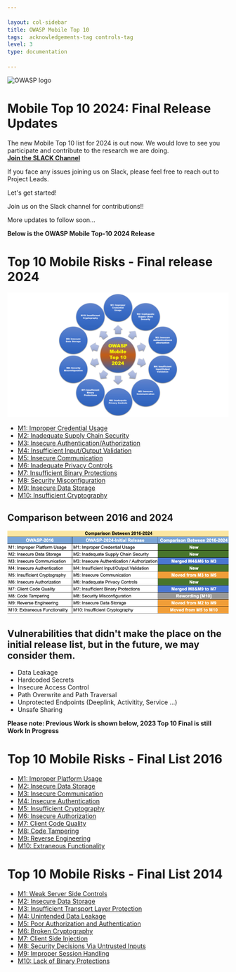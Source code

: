 ```yaml
---

layout: col-sidebar
title: OWASP Mobile Top 10
tags:  acknowledgements-tag controls-tag
level: 3
type: documentation

---
```

![OWASP logo](https://owasp.org/assets/images/logo.png)

# Mobile Top 10 2024: Final Release Updates

The new Mobile Top 10 list for 2024 is out now. 
We would love to see you participate and contribute to the research we are doing.<br>
<b>[Join the SLACK Channel](https://app.slack.com/client/T04T40NHX/C02L2BNTBLP)</b><br>

If you face any issues joining us on Slack, please feel free to reach out to Project Leads.

Let's get started!

Join us on the Slack channel for contributions!!

More updates to follow soon...

<b> Below is the OWASP Mobile Top-10 2024 Release </b>

# Top 10 Mobile Risks - Final release 2024

![OMT_2024_v2](assets/images/OMT_2024_v2.png)

- [M1: Improper Credential Usage](2023-risks/m1-improper-credential-usage.md)
- [M2: Inadequate Supply Chain Security](2023-risks/m2-inadequate-supply-chain-security.md)
- [M3: Insecure Authentication/Authorization](2023-risks/m3-insecure-authentication-authorization.md)
- [M4: Insufficient Input/Output Validation](2023-risks/m4-insufficient-input-output-validation.md)
- [M5: Insecure Communication](2023-risks/m5-insecure-communication.md)
- [M6: Inadequate Privacy Controls](2023-risks/m6-inadequate-privacy-controls.md)
- [M7: Insufficient Binary Protections](2023-risks/m7-insufficient-binary-protection.md)
- [M8: Security Misconfiguration](2023-risks/m8-security-misconfiguration.md)
- [M9: Insecure Data Storage](2023-risks/m9-insecure-data-storage.md)
- [M10: Insufficient Cryptography](2023-risks/m10-insufficient-cryptography.md)

## Comparison between 2016 and 2024
![image description](assets/images/comparison-owasp-10.png)

## Vulnerabilities that didn't make the place on the initial release list, but in the future, we may consider them.

* Data Leakage
* Hardcoded Secrets
* Insecure Access Control
* Path Overwrite and Path Traversal
* Unprotected Endpoints (Deeplink, Activitity, Service ...)
* Unsafe Sharing

<b> Please note: Previous Work is shown below, 2023 Top 10 Final is still Work In Progress </b>


# Top 10 Mobile Risks - Final List 2016

- [M1: Improper Platform Usage](2016-risks/m1-improper-platform-usage)
- [M2: Insecure Data Storage](2016-risks/m2-insecure-data-storage)
- [M3: Insecure Communication](2016-risks/m3-insecure-communication)
- [M4: Insecure Authentication](2016-risks/m4-insecure-authentication)
- [M5: Insufficient Cryptography](2016-risks/m5-insufficient-cryptography)
- [M6: Insecure Authorization](2016-risks/m6-insecure-authorization)
- [M7: Client Code Quality](2016-risks/m7-client-code-quality)
- [M8: Code Tampering](2016-risks/m8-code-tampering)
- [M9: Reverse Engineering](2016-risks/m9-reverse-engineering)
- [M10: Extraneous Functionality](2016-risks/m10-extraneous-functionality)

# Top 10 Mobile Risks - Final List 2014

- [M1: Weak Server Side Controls](2014-risks/m1-weak-server-side-controls)
- [M2: Insecure Data Storage](2014-risks/m2-insecure-data-storage)
- [M3: Insufficient Transport Layer Protection](2014-risks/m3-insufficient-transport-layer-protection)
- [M4: Unintended Data Leakage](2014-risks/m4-unintended-data-leakage)
- [M5: Poor Authorization and Authentication](2014-risks/m5-poor-authorization-and-authentication)
- [M6: Broken Cryptography](2014-risks/m6-broken-cryptography)
- [M7: Client Side Injection](2014-risks/m7-client-side-injection)
- [M8: Security Decisions Via Untrusted Inputs](2014-risks/m8-security-decisions-via-untrusted-inputs)
- [M9: Improper Session Handling](2014-risks/m9-improper-session-handling)
- [M10: Lack of Binary Protections](2014-risks/m10-lack-of-binary-protections)
